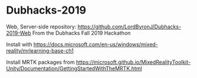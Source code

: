 # Dubhacks-2019
Web, Server-side repository: https://github.com/LordByronJ/Dubhacks-2019-Web
From the Dubhacks Fall 2019 Hackathon

Install with https://docs.microsoft.com/en-us/windows/mixed-reality/mrlearning-base-ch1

Install MRTK packages from https://microsoft.github.io/MixedRealityToolkit-Unity/Documentation/GettingStartedWithTheMRTK.html

